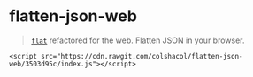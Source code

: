 # flatten-json-web
> [`flat`](https://github.com/hughsk/flat) refactored for the web. Flatten JSON in your browser.

```
<script src="https://cdn.rawgit.com/colshacol/flatten-json-web/3503d95c/index.js"></script>
```
